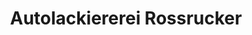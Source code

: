 ---
title: "Autolackiererei Rossrucker"
url: /plankstadt/autolackiererei-rossrucker/
shop: Autowerkstatt
---
